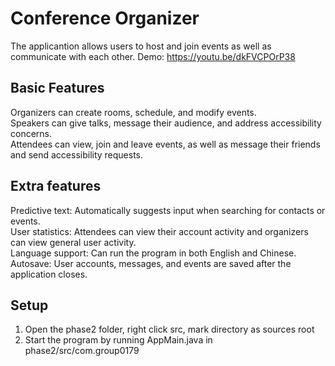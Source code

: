 # Conference Organizer
The applicantion allows users to host and join events as well as communicate with each other. 
Demo: https://youtu.be/dkFVCPOrP38

## Basic Features
Organizers can create rooms, schedule, and modify events.  
Speakers can give talks, message their audience, and address accessibility concerns.  
Attendees can view, join and leave events, as well as message their friends and send accessibility requests.

## Extra features 
Predictive text: Automatically suggests input when searching for contacts or events.   
User statistics: Attendees can view their account activity and organizers can view general user activity.  
Language support: Can run the program in both English and Chinese.  
Autosave: User accounts, messages, and events are saved after the application closes.

## Setup
1. Open the phase2 folder, right click src, mark directory as sources root 
2. Start the program by running AppMain.java in phase2/src/com.group0179
